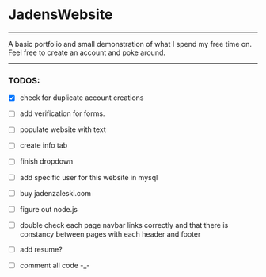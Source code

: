 # JadensWebsite

---

A basic portfolio and small demonstration of what I spend my free time on. Feel free to create an account and poke around.

---

### TODOS:
- [x] check for duplicate account creations
- [ ] add verification for forms.
- [ ] populate website with text
- [ ] create info tab
- [ ] finish dropdown
- [ ] add specific user for this website in mysql
- [ ] buy jadenzaleski.com
- [ ] figure out node.js
- [ ] double check each page navbar links correctly and that there is constancy between pages with each header and footer
- [ ] add resume?
- [ ] comment all code -_-

